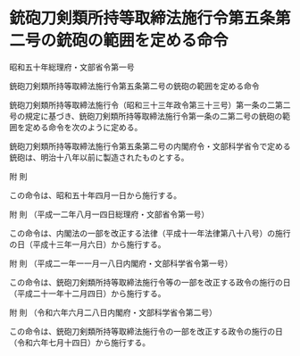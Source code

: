 # 銃砲刀剣類所持等取締法施行令第五条第二号の銃砲の範囲を定める命令

昭和五十年総理府・文部省令第一号

銃砲刀剣類所持等取締法施行令第五条第二号の銃砲の範囲を定める命令

銃砲刀剣類所持等取締法施行令（昭和三十三年政令第三十三号）第一条の二第二号の規定に基づき、銃砲刀剣類所持等取締法施行令第一条の二第二号の銃砲の範囲を定める命令を次のように定める。

銃砲刀剣類所持等取締法施行令第五条第二号の内閣府令・文部科学省令で定める銃砲は、明治十八年以前に製造されたものとする。

附 則

この命令は、昭和五十年四月一日から施行する。

附 則 （平成一二年八月一四日総理府・文部省令第一号）

この命令は、内閣法の一部を改正する法律（平成十一年法律第八十八号）の施行の日（平成十三年一月六日）から施行する。

附 則 （平成二一年一一月一八日内閣府・文部科学省令第一号）

この命令は、銃砲刀剣類所持等取締法施行令等の一部を改正する政令の施行の日（平成二十一年十二月四日）から施行する。

附 則 （令和六年六月二八日内閣府・文部科学省令第二号）

この命令は、銃砲刀剣類所持等取締法施行令の一部を改正する政令の施行の日（令和六年七月十四日）から施行する。

